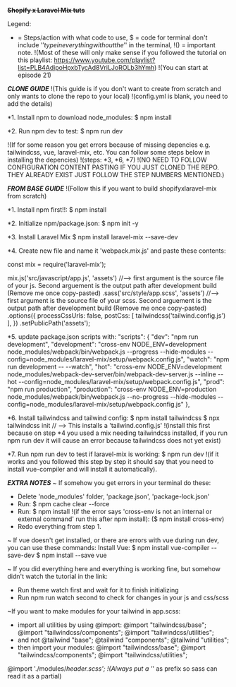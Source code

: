 ~~**Shopify x Laravel Mix tuts**~~

Legend: 
* = Steps/action with what code to use, 
$ = code for terminal don't include '$' type in everything without the '$' in the terminal, 
!() =  important note.
!(Most of these will only make sense if you followed the tutorial on this playlist: https://www.youtube.com/playlist?list=PLB4AdipoHpxbTycAd8VriLJoROLb3hYmh)
!(You can start at episode 21)

*****CLONE GUIDE*****
!(This guide is if you don't want to create from scratch and only wants to clone the repo to your local)
!(config.yml is blank, you need to add the details)

*1. Install npm to download node_modules:
$ npm install

*2. Run npm dev to test:
$ npm run dev

!(If for some reason you get errors because of missing depencies e.g. tailwindcss, vue, laravel-mix, etc. You can follow some steps below in installing the depencies)
!(steps: *3, *6, *7)
!(NO NEED TO FOLLOW CONFIGURATION CONTENT PASTING IF YOU JUST CLONED THE REPO. THEY ALREADY EXIST JUST FOLLOW THE STEP NUMBERS MENTIONED.)



*****FROM BASE GUIDE*****
!(Follow this if you want to build shopifyxlaravel-mix from scratch)

*1. Install npm first!!:
$ npm install

*2. Initialize npm/package.json:
$ npm init -y

*3. Install Laravel Mix
$ npm install laravel-mix --save-dev

*4. Create new file and name it 'webpack.mix.js' and paste these contents:

const mix = require('laravel-mix');

mix.js('src/javascript/app.js', 'assets') //--> first argument is the source file of your js. Second arguement is the output path after development build (Remove me once copy-pasted)
   .sass('src/style/app.scss', 'assets') //--> first argument is the source file of your scss. Second arguement is the output path after development build (Remove me once copy-pasted)
   .options({
     processCssUrls: false,
     postCss: [ tailwindcss('tailwind.config.js') ],
   })
   .setPublicPath('assets');

*5. update package.json scripts with:
"scripts": {
    "dev": "npm run development",
    "development": "cross-env NODE_ENV=development node_modules/webpack/bin/webpack.js --progress --hide-modules --config=node_modules/laravel-mix/setup/webpack.config.js",
    "watch": "npm run development -- --watch",
    "hot": "cross-env NODE_ENV=development node_modules/webpack-dev-server/bin/webpack-dev-server.js --inline --hot --config=node_modules/laravel-mix/setup/webpack.config.js",
    "prod": "npm run production",
    "production": "cross-env NODE_ENV=production node_modules/webpack/bin/webpack.js --no-progress --hide-modules --config=node_modules/laravel-mix/setup/webpack.config.js"
},

*6. Install tailwindcss and tailwind config:
$ npm install tailwindcss
$ npx tailwindcss init // --> This installs a 'tailwind.config.js'
!(install this first because on step *4 you used a mix needing tailwindcss installed, if you run npm run dev it will cause an error because tailwindcss does not yet exist)

*7. Run npm run dev to test if laravel-mix is working:
$ npm run dev
!(if it works and you followed this step by step it should say that you need to install vue-compiler and will install it automatically).



*****EXTRA NOTES*****
~ If somehow you get errors in your terminal do these:
- Delete 'node_modules' folder, 'package.json', 'package-lock.json'
- Run: $ npm cache clear --force
- Run: $ npm install
!(if the error says 'cross-env is not an internal or external command' run this after npm install):
($ npm install cross-env)
- Redo everything from step 1.

~ If vue doesn't get installed, or there are errors with vue during run dev, you can use these commands:
Install Vue:
$ npm install vue-compiler --save-dev
$ npm install --save vue

~ If you did everything here and everything is working fine, but somehow didn't watch the tutorial in the link:
- Run theme watch first and wait for it to finish initializing
- Run npm run watch second to check for changes in your js and css/scss


~If you want to make modules for your tailwind in app.scss:
- import all utilities by using @import:
@import "tailwindcss/base";
@import "tailwindcss/components";
@import "tailwindcss/utilities";
- and not
@tailwind "base";
@tailwind "components";
@tailwind "utilities";
- then import your modules:
@import "tailwindcss/base";
@import "tailwindcss/components";
@import "tailwindcss/utilities";

@import './modules/_header.scss';
!(Always put a '_' as prefix so sass can read it as a partial)